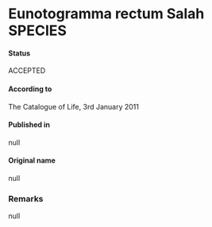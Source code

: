 Eunotogramma rectum Salah SPECIES
=======

#### Status
ACCEPTED

#### According to
The Catalogue of Life, 3rd January 2011

#### Published in
null

#### Original name
null

### Remarks
null